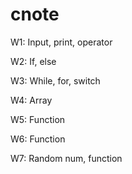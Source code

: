 # cnote
W1: Input, print, operator


W2: If, else

W3: While, for, switch

W4: Array

W5: Function

W6: Function

W7: Random num, function
